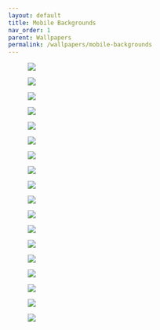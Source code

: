 ```yaml
---
layout: default
title: Mobile Backgrounds
nav_order: 1
parent: Wallpapers
permalink: /wallpapers/mobile-backgrounds
---
```


<div class="container">
  <div class="gallery">
    <figure class="gallery__item gallery__item--1"><a href="https://raw.githubusercontent.com/The-Back-Room/Wallpapers/refs/heads/main/mobile/Windows%2011/Windows%2011%20(1).png" target="_blank">
        <img src="https://raw.githubusercontent.com/The-Back-Room/Wallpapers/refs/heads/main/mobile/Windows%2011/Windows%2011%20(1).png" class="gallery__img"></a></figure>
    <figure class="gallery__item gallery__item--2"><a href="https://raw.githubusercontent.com/The-Back-Room/Wallpapers/refs/heads/main/mobile/Windows%2011/Windows%2011%20(2).png" target="_blank">
        <img src="https://raw.githubusercontent.com/The-Back-Room/Wallpapers/refs/heads/main/mobile/Windows%2011/Windows%2011%20(2).png" class="gallery__img"></a></figure>
    <figure class="gallery__item gallery__item--3"><a href="https://raw.githubusercontet.com/the-Back-Room/Wallpapers/refs/heads/main/mobile/Windows%2011/Windows%2011%20(3).png" target="_blank">
      <img src="https://raw.githubusercontent.com/The-Back-Room/Wallpapers/refs/heads/main/mobile/Windows%2011/Windows%2011%20(3).png" class="gallery__img"></a></figure>
    <figure class="gallery__item gallery__item--4"><a href="https://raw.githubusercontent.com/The-Back-Room/Wallpapers/refs/heads/main/mobile/Windows%2011/Windows%2011%20(4).png" target="_blank">
      <img src="https://raw.githubusercontent.com/The-Back-Room/Wallpapers/refs/heads/main/mobile/Windows%2011/Windows%2011%20(4).png" class="gallery__img"></a></figure>
    <figure class="gallery__item gallery__item--5"><a href="https://raw.githubusercontent.com/The-Back-Room/Wallpapers/refs/heads/main/mobile/Windows%2011/Windows%2011%20(5).png" target="_blank">
      <img src="https://raw.githubusercontent.com/The-Back-Room/Wallpapers/refs/heads/main/mobile/Windows%2011/Windows%2011%20(5).png" class="gallery__img"></a></figure>
    <figure class="gallery__item gallery__item--6"><a href="https://raw.githubusercontent.com/The-Back-Room/Wallpapers/refs/heads/main/mobile/Windows%2011/Windows%2011%20(6).png" target="_blank">
      <img src="https://raw.githubusercontent.com/The-Back-Room/Wallpapers/refs/heads/main/mobile/Windows%2011/Windows%2011%20(6).png" class="gallery__img"></a></figure>
    <figure class="gallery__item gallery__item--1"><a href="https://raw.githubusercontent.com/The-Back-Room/Wallpapers/refs/heads/main/mobile/Windows%2011/Windows%2011%20(7).png" target="_blank">
      <img src="https://raw.githubusercontent.com/The-Back-Room/Wallpapers/refs/heads/main/mobile/Windows%2011/Windows%2011%20(7).png" class="gallery__img"></a></figure>
    <figure class="gallery__item gallery__item--2"><a href="https://raw.githubusercontent.com/The-Back-Room/Wallpapers/refs/heads/main/mobile/Windows%2011/Windows%2011%20(8).png" target="_blank">
      <img src="https://raw.githubusercontent.com/The-Back-Room/Wallpapers/refs/heads/main/mobile/Windows%2011/Windows%2011%20(8).png" class="gallery__img"></a></figure>
    <figure class="gallery__item gallery__item--3"><a href="https://raw.githubusercontent.com/The-Back-Room/Wallpapers/refs/heads/main/mobile/Windows%2011/Windows%2011%20(9).png" target="_blank">
      <img src="https://raw.githubusercontent.com/The-Back-Room/Wallpapers/refs/heads/main/mobile/Windows%2011/Windows%2011%20(9).png" class="gallery__img"></a></figure>
    <figure class="gallery__item gallery__item--4"><a href="https://raw.githubusercontent.com/The-Back-Room/Wallpapers/refs/heads/main/mobile/Windows%2011/Windows%2011%20(10).png" target="_blank">
      <img src="https://raw.githubusercontent.com/The-Back-Room/Wallpapers/refs/heads/main/mobile/Windows%2011/Windows%2011%20(10).png" class="gallery__img"></a></figure>
    <figure class="gallery__item gallery__item--5"><a href="https://raw.githubusercontent.com/The-Back-Room/Wallpapers/refs/heads/main/mobile/Windows%2011/Windows%2011%20(11).png" target="_blank">
      <img src="https://raw.githubusercontent.com/The-Back-Room/Wallpapers/refs/heads/main/mobile/Windows%2011/Windows%2011%20(11).png" class="gallery__img"></a></figure>
    <figure class="gallery__item gallery__item--6"><a href="https://raw.githubusercontent.com/The-Back-Room/Wallpapers/refs/heads/main/mobile/Windows%2011/Windows%2011%20(12).png" target="_blank">
      <img src="https://raw.githubusercontent.com/The-Back-Room/Wallpapers/refs/heads/main/mobile/Windows%2011/Windows%2011%20(12).png" class="gallery__img"></a></figure>
    <figure class="gallery__item gallery__item--1"><a href="https://raw.githubusercontent.com/The-Back-Room/Wallpapers/refs/heads/main/mobile/Windows%2011/Windows%2011%20(13).png" target="_blank">
      <img src="https://raw.githubusercontent.com/The-Back-Room/Wallpapers/refs/heads/main/mobile/Windows%2011/Windows%2011%20(13).png" class="gallery__img"></a></figure>
    <figure class="gallery__item gallery__item--2"><a href="https://raw.githubusercontent.com/The-Back-Room/Wallpapers/refs/heads/main/mobile/Windows%2011/Windows%2011%20(14).png" target="_blank">
      <img src="https://raw.githubusercontent.com/The-Back-Room/Wallpapers/refs/heads/main/mobile/Windows%2011/Windows%2011%20(14).png" class="gallery__img"></a></figure>
    <figure class="gallery__item gallery__item--3"><a href="https://raw.githubusercontent.com/The-Back-Room/Wallpapers/refs/heads/main/mobile/Windows%2011/Windows%2011%20(15).png" target="_blank">
      <img src="https://raw.githubusercontent.com/The-Back-Room/Wallpapers/refs/heads/main/mobile/Windows%2011/Windows%2011%20(15).png" class="gallery__img"></a></figure>
    <figure class="gallery__item gallery__item--4"><a href="https://raw.githubusercontent.com/The-Back-Room/Wallpapers/refs/heads/main/mobile/Windows%2011/Windows%2011%20(16).png" target="_blank">
      <img src="https://raw.githubusercontent.com/The-Back-Room/Wallpapers/refs/heads/main/mobile/Windows%2011/Windows%2011%20(16).png" class="gallery__img"></a></figure>
    <figure class="gallery__item gallery__item--5"><a href="https://raw.githubusercontent.com/The-Back-Room/Wallpapers/refs/heads/main/mobile/Windows%2011/Windows%2011%20(17).png" target="_blank">
      <img src="https://raw.githubusercontent.com/The-Back-Room/Wallpapers/refs/heads/main/mobile/Windows%2011/Windows%2011%20(17).png" class="gallery__img"></a></figure>
    <figure class="gallery__item gallery__item--6"><a href="https://raw.githubusercontent.com/The-Back-Room/Wallpapers/refs/heads/main/mobile/Windows%2011/Windows%2011%20(18).png" target="_blank">
      <img src="https://raw.githubusercontent.com/The-Back-Room/Wallpapers/refs/heads/main/mobile/Windows%2011/Windows%2011%20(18).png" class="gallery__img"></a></figure>
  </div>
</div>
